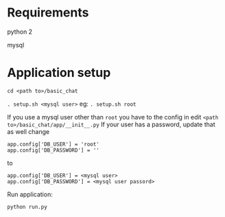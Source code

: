 # Requirements

python 2

mysql


# Application setup

`cd <path to>/basic_chat`

`. setup.sh <mysql user>`
eg:
`. setup.sh root`

If you use a mysql user other than `root` you have to the config in edit `<path to>/basic_chat/app/__init__.py`
If your user has a password, update that as well
change

```
app.config['DB_USER'] = 'root'
app.config['DB_PASSWORD'] = ''
```

to

```
app.config['DB_USER'] = <mysql user>
app.config['DB_PASSWORD'] = <mysql user passord>
```

Run application:

```
python run.py
```

